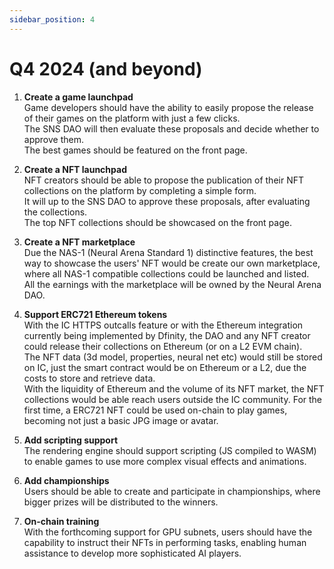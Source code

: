 ```yaml
---
sidebar_position: 4
---
```


# Q4 2024 (and beyond)

1. **Create a game launchpad**  
Game developers should have the ability to easily propose the release of their games on the platform with just a few clicks.  
The SNS DAO will then evaluate these proposals and decide whether to approve them.  
The best games should be featured on the front page.

2. **Create a NFT launchpad**  
NFT creators should be able to propose the publication of their NFT collections on the platform by completing a simple form.  
It will up to the SNS DAO to approve these proposals, after evaluating the collections.  
The top NFT collections should be showcased on the front page.

3. **Create a NFT marketplace**  
Due the NAS-1 (Neural Arena Standard 1) distinctive features, the best way to showcase the users' NFT would be create our own marketplace, where all NAS-1 compatible collections could be launched and listed.  
All the earnings with the marketplace will be owned by the Neural Arena DAO.

4. **Support ERC721 Ethereum tokens**  
With the IC HTTPS outcalls feature or with the Ethereum integration currently being implemented by Dfinity, the DAO and any NFT creator could release their collections on Ethereum (or on a L2 EVM chain).  
The NFT data (3d model, properties, neural net etc) would still be stored on IC, just the smart contract would be on Ethereum or a L2, due the costs to store and retrieve data.  
With the liquidity of Ethereum and the volume of its NFT market, the NFT collections would be able reach users outside the IC community. For the first time, a ERC721 NFT could be used on-chain to play games, becoming not just a basic JPG image or avatar.

5. **Add scripting support**  
The rendering engine should support scripting (JS compiled to WASM) to enable games to use more complex visual effects and animations.

6. **Add championships**  
Users should be able to create and participate in championships, where bigger prizes will be distributed to the winners.

7. **On-chain training**  
With the forthcoming support for GPU subnets, users should have the capability to instruct their NFTs in performing tasks, enabling human assistance to develop more sophisticated AI players.